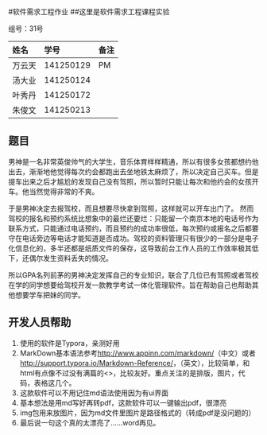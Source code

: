 #软件需求工程作业
##这里是软件需求工程课程实验

组号：31号

| 姓名   | 学号        | 备注   |
| :--- | :-------- | :--- |
| 万云天  | 141250129 | PM   |
| 汤大业  | 141250124 |      |
| 叶秀丹  | 141250172 |      |
| 朱俊文  | 141250213 |      |

## 题目

男神是一名非常英俊帅气的大学生，音乐体育样样精通，所以有很多女孩都想约他出去，渐渐地他觉得每次约会都跑出去坐地铁太麻烦了，所以决定自己买车。但是提车出来之后才尴尬的发现自己没有驾照，所以暂时只能让每次和他约会的女孩开车。他当然觉得非常的不爽。

于是男神决定去报驾校，而且想要尽快拿到驾照，这样就可以开车出门了。
然而驾校的报名和预约系统比想象中的最烂还要烂：只能留一个南京本地的电话号作为联系方式，只能通过电话预约，而且预约的成功率很低，每次预约或报名之后都要守在电话旁边等电话才能知道是否成功。驾校的资料管理只有很少的一部分是电子化信息化的，多半还都是纸质文件的保存，这导致前台工作人员的工作效率极其低下，还偶尔发生资料丢失的情况。

所以GPA名列前茅的男神决定发挥自己的专业知识，联合了几位已有驾照或者驾校在学的同学想要给驾校开发一款教学考试一体化管理软件。旨在帮助自己也帮助其他想要学车把妹的同学。

## 开发人员帮助

1. 使用的软件是Typora，亲测好用
2. MarkDown基本语法参考<http://www.appinn.com/markdown/>（中文）或者<http://support.typora.io/Markdown-Reference/>，（英文），比较简单，和html有点像不过没有满篇的<>，比较友好。重点关注的是排版，图片，代码，表格这几个。
3. 这款软件可以不用记住md语法使用因为有ui界面
4. 基本想法是用md写好再转pdf，这款软件可以一键输出pdf，很漂亮
5. img包用来放图片，因为md文件里图片是路径格式的（转成pdf是没问题的）
6. 最后说一句这个真的太漂亮了……word再见。
